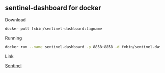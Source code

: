 ## sentinel-dashboard for docker

Download 

```bash
docker pull fxbin/sentinel-dashboard:tagname
```

Running

```bash
docker run --name sentinel-dashboard -p 8858:8858 -d fxbin/sentinel-dashboard:tagname
```

Link

[Sentinel](https://github.com/alibaba/Sentinel)